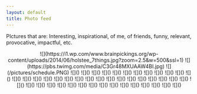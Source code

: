 ```yaml
---
layout: default
title: Photo feed
---
```

PIctures that are:
Interesting, inspirational, of me, of friends, funny, relevant, provocative, impactful, etc.

<center>![](https://i1.wp.com/www.brainpickings.org/wp-content/uploads/2014/06/holstee_7things.jpg?zoom=2.5&w=500&ssl=1)
        ![](https://pbs.twimg.com/media/C3Gr48MXUAAW4BI.jpg)
        ![](/pictures/schedule.PNG)
        ![]()
        ![]()
        ![]()
        ![]()
        ![]()
        ![]()
        ![]()
        ![]()
        ![]()
        ![]()
        ![]()
        ![]()
        ![]()
        ![]()
        ![]()
        ![]()
        ![]()
        ![]()
        ![]()
        ![]()
        ![]()
        ![]()
        ![]()
        ![]()
        ![]()
        ![]()
        ![]()
        ![]()
        ![]()
        ![]()
        ![]()
        ![]()
        ![]()
        ![]()
        ![]()
        ![]()
        ![]()
        ![]()
        ![]()
        ![]()
        ![]()
        ![]()
        ![]()
        ![]()
        ![]()
</center>
